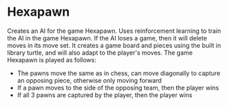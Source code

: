 # Hexapawn
Creates an AI for the game Hexapawn.
Uses reinforcement learning to train the AI in the game Hexapawn. If the AI loses a game, then it will delete moves in its move set. It creates a game board and pieces using the built in library turtle, and will also adapt to the player's moves.
The game Hexapawn is played as follows:
- The pawns move the same as in chess, can move diagonally to capture an opposing piece, otherwise only moving forward
- If a pawn moves to the side of the opposing team, then the player wins
- If all 3 pawns are captured by the player, then the player wins
